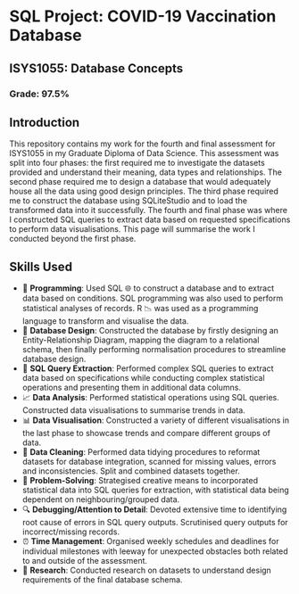 # SQL Project: COVID-19 Vaccination Database

## ISYS1055: Database Concepts

### Grade: 97.5%

## Introduction

This repository contains my work for the fourth and final assessment for ISYS1055 in my Graduate Diploma of Data Science. This assessment was
split into four phases: the first required me to investigate the datasets provided and understand their meaning, data types and relationships.
The second phase required me to design a database that would adequately house all the data using good design principles. The third phase
required me to construct the database using SQLiteStudio and to load the transformed data into it successfully. The fourth and final phase
was where I constructed SQL queries to extract data based on requested specifications to perform data visualisations. This page will summarise the work I conducted beyond the
first phase.

## Skills Used

- 💾 **Programming**:
Used SQL 🌐 to construct a database and to extract data based on conditions. SQL programming was also used to perform statistical analyses of records. R 📉 was used as a programming language to transform and visualise the data.
- 🔨 **Database Design**: Constructed the database by firstly designing an Entity-Relationship Diagram, mapping the diagram to a relational schema, then finally performing normalisation procedures to streamline database design.
- 🎣 **SQL Query Extraction**: Performed complex SQL queries to extract data based on specifications while conducting complex statistical operations and presenting them in additional data columns.
- 📈 **Data Analysis**:
Performed statistical operations using SQL queries. Constructed data visualisations to summarise trends in data.
- 📊 **Data Visualisation**:
Constructed a variety of different visualisations in the last phase to showcase trends and compare different groups of data.
- 🧼 **Data Cleaning**:
Performed data tidying procedures to reformat datasets for database integration, scanned for missing values, errors and inconsistencies. Split and combined datasets together.
- 📐 **Problem-Solving**:
Strategised creative means to incorporated statistical data into SQL queries for extraction, with statistical data being dependent on neighbouring/grouped data.
- 🔍 **Debugging/Attention to Detail**:
Devoted extensive time to identifying root cause of errors in SQL query outputs. Scrutinised query outputs for incorrect/missing records.
- ⏰ **Time Management**:
Organised weekly schedules and deadlines for individual milestones with leeway for unexpected obstacles both related to and outside of the assessment.
- 🔬 **Research**:
Conducted research on datasets to understand design requirements of the final database schema.
